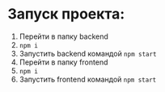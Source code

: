 # Запуск проекта:

1. Перейти в папку backend
2. `npm i`
3. Запустить backend командой `npm start`
4. Перейти в папку frontend
5. `npm i`
6. Запустить frontend командой `npm start`
